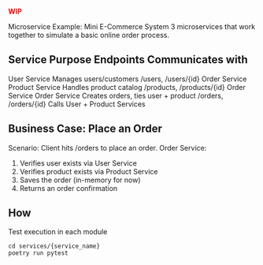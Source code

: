 <span style="color:red">**WIP**</span>

Microservice Example: Mini E-Commerce System
3 microservices that work together to simulate a basic online order process.

Service	Purpose	    Endpoints	                                                Communicates with
-------------------------------------------------------------------------------------------------------------
User Service	    Manages users/customers	/users, /users/{id}	                Order Service
Product Service	    Handles product catalog	/products, /products/{id}	        Order Service
Order Service	    Creates orders, ties user + product	/orders, /orders/{id}	Calls User + Product Services

Business Case: Place an Order
-----------------------------
Scenario:
Client hits /orders to place an order.
Order Service:
 1. Verifies user exists via User Service
 2. Verifies product exists via Product Service
 3. Saves the order (in-memory for now)
 4. Returns an order confirmation

How
---
Test execution in each module
```
cd services/{service_name}
poetry run pytest
```